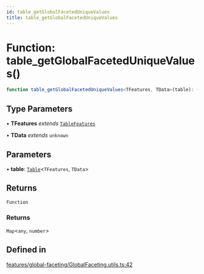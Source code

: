 ```yaml
---
id: table_getGlobalFacetedUniqueValues
title: table_getGlobalFacetedUniqueValues
---
```


# Function: table\_getGlobalFacetedUniqueValues()

```ts
function table_getGlobalFacetedUniqueValues<TFeatures, TData>(table): () => Map<any, number>
```

## Type Parameters

• **TFeatures** *extends* [`TableFeatures`](../interfaces/tablefeatures.md)

• **TData** *extends* `unknown`

## Parameters

• **table**: [`Table`](../type-aliases/table.md)\<`TFeatures`, `TData`\>

## Returns

`Function`

### Returns

`Map`\<`any`, `number`\>

## Defined in

[features/global-faceting/GlobalFaceting.utils.ts:42](https://github.com/TanStack/table/blob/b1e6b79157b0debc7222660572b06c8b857f4605/packages/table-core/src/features/global-faceting/GlobalFaceting.utils.ts#L42)
